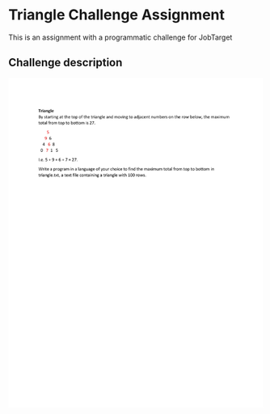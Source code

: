 # Triangle Challenge Assignment
This is an assignment with a programmatic challenge for JobTarget

## Challenge description
![Challenge description image](Triangle.jpg)
